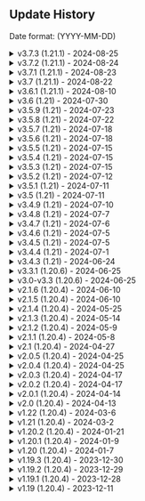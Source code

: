 ## Update History
Date format: (YYYY-MM-DD)

<details>
  <summary>v3.7.3 (1.21.1) - 2024-08-25</summary>

### Fixed:
- Fixed a class cast exception with the ItemBuilder when using `Data:` or `DisplayData:`

</details>

<details>
  <summary>v3.7.2 (1.21.1) - 2024-08-24</summary>

### Fixed:
- Fixed an issue with /crazycrates migrate ExcellentCrates
  - Added a missing configuration option, that is required in our crate configs.

</details>

<details>
  <summary>v3.7.1 (1.21.1) - 2024-08-23</summary>

### Changes:
- Removed all getItemMeta/hasItemMeta calls for checking PersistentDataContainer
  - We now check ItemStack#PersistentDataContainerView which no longer relies on ItemStack#getItemMeta
  - TLDR: stonks

### Added:
- Added a toggle, which allows you to revert the chance made previously.
  - `crazycrates.open.<crate_name>` -> `crazycrates.deny.open.<crate_name>`
- The configuration option can be found in the `config.yml` i.e. `root.use-new-permission-system` which defaults to false
  - This option is subject for removal however toggled like this for now, `false` means the old system i.e. `crazycrates.open.<crate_name>` is back.
  - The new way i.e. `crazycrates.deny.open.<crate_name>` will be removed in the next version of Minecraft!
  - All further experiments will be behind toggles like this one going forward.

</details>

<details>
  <summary>v3.7 (1.21.1) - 2024-08-22</summary>

### Added:
- Ability to migrate crate configurations from ExcellentCrates.
  - active locations from ExcellentCrates are also migrated!
- Added a new feature where the `RequiredKeys` can also take that amount of keys [#755](https://github.com/Crazy-Crew/CrazyCrates/issues/755)
  - `use-required-keys` in `config.yml` has to be true for that to take effect.
- Added %chance% placeholders to prizes and tiers

#### Crate Config Changes:
- `Crate.CrateName` is deprecated, and has been replaced by `Crate.Name`
  - The options were duplicate, and one wasn't used which annoyed me.
  - `Crate.CrateName` will be removed in the next version of Minecraft!
  - You can run /crazycrates migrate CratesDeprecated to migrate deprecated options.
```yml
Crate:
  # https://docs.crazycrew.us/docs/plugins/crazycrates/misc/crate-types

  # Make sure to check out the wiki for anything not explained here.
  # https://docs.crazycrew.us/docs/category/crazycrates

  # See CosmicCrate.yml to see how the Cosmic CrateType works.
  CrateType: Casino
  # Name of the Inventory if a GUI crate.
  CrateName: "<dark_blue>Casino Crate" # Deprecated, but will still work
  # Name of the item in the GUI.
  Name: "<bold><dark_blue>Casino Crate</bold>" # This is what is used now if CrateName isn't found
  # The lore of the item in the GUI.
  Lore:
  - "<gray>This crate contains strange objects."
  - "<gray>You have <gold>%keys% keys <gray>to open this crate with."
  - "<gray>You have opened this crate: <gold>%crate_opened% times"
  - "<gray>(<yellow>!<gray>) Right click to view rewards."
```
- `Crate.Preview-Name` is deprecated, and has been replaced by `Crate.Preview.Name`
  - The option was meant to always be under `Crate.Preview`
  - `Crate.Preview-Name` will be removed in the next version of Minecraft!
  - You can run /crazycrates migrate CratesDeprecated to migrate deprecated options.
```yml
  Preview:
    # The name of the inventory for the preview menu.
    Name: "<green>Basic Crate Preview" # moved it under Preview
    # Turn on and off the preview for this crate.
    Toggle: true
    # How many lines the Crate Preview should have. Including Header and Bottom (Between 3 and 6)
    ChestLines: 6
    Glass:
      # Turn the glass border in the preview on and off.
      Toggle: true
      # The name of the border item.
      Name: " "
      # The item that shows in the border. Can be glass or any other item.
      Item: "gray_stained_glass_pane"
      # The custom model data of the item, -1 is disabled.
      Custom-Model-Data: -1 
```

### Fixes:
- Fixed a rare issue where you weren't able to open QuickCrate
- Fixed a duplication issue with CosmicCrate
- Fixed an issue where CMI likely wouldn't be detected

### Changes:
- Right click now opens the crate menu as well.
- Checked location strings instead of object ids
- Simplified multiple location getters, don't need to get the same location 3 times if we aren't changing it.
- `{crate}` in messages will now return `Crate.Name` instead of the file name
  - Cleaned up internals related to sometimes, the file name being used along with bad naming schemes.
  - `Crate#getName()` is now `Crate#getFileName()` while `Crate#getCrateInventoryName()` is `Crate#getCrateName()`
- Check if the prizes section is empty before opening a crate, prevents unneeded chance calculation.
- Overhauled the `/crazycrates migrate` command, sends a more detailed message of what was migrated.
  - files that show up red failed to migrate while files that are green succeeded,
  - it also tells you the migration type you picked when running the command, while also reloading the plugin!
  - Only saving to file, if we find anything that needs to be migrated with `CratesDeprecated` option
  - Only migrate `Editor-Items`, if `use-old-editor` in the `config.yml` is set to `false`
- A lot of other changes were internal clean up, I was merely being a Janitor. functionality should not change.
- Deprecated `use-minimessage` in `config.yml`, it will be removed in the next major version of minecraft
  - The library (made by me), now has its own directory much like bStats. Each plugin using it will get a config generated inside it.
  - You simply after `use-minimessage` is removed will have to edit that file instead which is `Vital/crazycrates-config.yml`
  - Once the option `use-minimessage` is removed, setting `is-legacy` to false will allow MiniMessage

</details>

<details>
  <summary>v3.6.1 (1.21.1) - 2024-08-10</summary>

### Added:
- Bumped minecraft version to 1.21.1
  - You should update to 1.21.1 as soon as possible, there is no changes to prevent any plugins from being used on 1.21.1
  - This version is a minor version fixing bugs, it's plug and play.

### Changes:
- Properly relocate the command framework
- CsgoCrate now when the task is finished, sets an item below and above the prize you won.
  - In the future, this will be configurable. I just don't know what to call it.
- Updated permission description
- Updated exclude.give-all to default to FALSE, [#774](https://github.com/Crazy-Crew/CrazyCrates/pull/774)
- Bumped CMI dependencies

### Fixed:
- Typo in config options
- Adventure api issue [#770](https://github.com/Crazy-Crew/CrazyCrates/pull/770)
- CsgoCrate was missing 2 glass panes [#772](https://github.com/Crazy-Crew/CrazyCrates/pull/772)
- CsgoCrate was not animating the glass panes

</details>

<details>
  <summary>v3.6 (1.21) - 2024-07-30</summary>

### Added:
- Added missing configurable messages to places around the plugin, all messages should now be configurable.
- Added a new config option where you can decide to send messages in chat or in the actionbar.
  - Messages that send a list to chat will by default never be sent to actionbar as it would not look pretty.
- Added a new placeholder, `{required_amount}` to `crates.requirements.not-enough-keys`
- Added another new placeholder, `{key}` to `crates.requirements.not-enough-keys`, [#756](https://github.com/Crazy-Crew/CrazyCrates/issues/756)
  - This placeholder returns the name of the key.
- Added a new migration type which converts deprecated fields in the crate files.
- Added 2 new toggles to the `config.yml` which you can find at the top of the file.
  - The `use-old-editor` requires `use-minimessage` to be false as it's uses legacy color codes.
- Added per prize broadcast, this will send a message to every player on the server.
```yml
    '5':
      # The display name of the item.
      DisplayName: "<yellow>$1,000"
      # The item to display in the gui.
      # The enchanted book will function with the enchants properly in an anvil.
      DisplayItem: "sunflower"
      # Prize settings
      Settings:
        # The custom model data of the item, -1 is disabled.
        Custom-Model-Data: -1
        # Broadcast a message to the server
        Broadcast:
          # If the messages should be sent.
          Toggle: false
          # The messages to broadcast.
          Messages:
            - '<red>%player% won the prize <yellow>%reward%.'
          # If the player has this permission, they don't get the broadcast.
          Permission: 'your_permission' 
```
- Added optional arg for `Player` with crazycrates debug, so you can use it in console.
- Added missing message notifying an item was added using /crates additem

### Changes:
- The permission check for whether a player can open a crate has been changed.
  - `crazycrates.open.<crate_name>` is now `crazycrates.deny.open.<crate_name>`
  - The crate name is case-sensitive, so it must match exactly the crate name in the `crates` folder
  - If the file name is CrateBeans.yml, it must be `crazycrates.deny.open.CrateBeans`
- If a message in the `messages.yml` is blank, it will not send the message.
- Update default message for `crates.crate-no-permission`
- Update some comments because of grammar.
- Update logger message when the `CrateOpenEvent` is cancelled to be more verbose.

### Fixed:
- Wheel Crate animation now spins properly. [#764](https://github.com/Crazy-Crew/CrazyCrates/pull/764)
- Roulette Crate inventory size is now normal. [#765](https://github.com/Crazy-Crew/CrazyCrates/pull/765)
- Don't give 2 prizes if the editor items isn't empty.
- Casino/Cosmic crate tier previews would share total items causing pagination to appear despite the inventory not being full.

### Deprecations:
- Deprecated `{key_amount}` and replaced it with `{required_amount}` in `crates.requirements.not-enough-keys`
  - `{key_amount}` will stop working in the next major version of Minecraft.

</details>

<details>
  <summary>v3.5.9 (1.21) - 2024-07-23</summary>

### Added:
- Ability the ability to make items glow in `Items`
```yml
Items:
  - 'Item:spawner, Glowing:true'
```

### Fixed:
- The config option for `verbose-logging` was not applied to some parts of the plugin.

### Changes:
- No longer add the contents of `DisplayData` to the `Items` section on `/crazycrates reload`
- Lowercase shield pattern types and colors which also fixed a display issue, so previous shield pattern/color configs work. They no longer need to be typed like GRADIENT_UP:LIGHT_GRAY, you can simply type gradient_up:light_gray
- Deprecated `Patterns` in favor of `DisplayPatterns`, it will be removed in the next major version of Minecraft.
```yml
    '6':
      # The name of the item to display in the gui.
      DisplayName: "<green>Fancy Shield"
      # The enchants to display in the gui.
      DisplayItem: "shield"
      # A list of patterns: https://jd.papermc.io/paper/1.21/org/bukkit/block/banner/PatternType.html
      # The patterns don't need to be uppercased. you can type them lowercased along with the colors.
      # Patterns have to be laid out in a specific order, otherwise it won't look right.
      # This also applies to the Items section.
      DisplayPatterns:
        - "base:white"
        - "gradient_up:light_gray"
        - "straight_cross:light_blue"
        - "flower:light_blue" 
```

</details>

<details>
  <summary>v3.5.8 (1.21) - 2024-07-22</summary>

### Added:
- Ability to define spawner type in prizes
```yml
    '1':
      # The name of the item to display in the gui.
      DisplayName: "<green>Creeper Spawner"
      # The enchants to display in the gui.
      DisplayItem: "spawner"
      # Prize settings
      Settings:
        # The custom model data of the item, -1 is disabled.
        Custom-Model-Data: -1
        # The type of mob for the spawner.
        Mob-Type: creeper
      # The amount to display in the gui.
      DisplayAmount: 1
      # The max range i.e. 15/100 = 15% chance to win.
      MaxRange: 100
      # The chance to win i.e. 15%
      Chance: 23
      Items:
        - 'Item:spawner, Mob:creeper'
```

### Changes:
- Play knockback/sounds if they don't have the required keys.
- Removed runtime dependency loader.

### Cosmic Crate:
- Cosmic Crate was changed back in March for the calculation of tiers to be handled when you open the inventory, so that when picking a mystery crate. The choice would actually matter!
- It has been brought to my attention of being able to skimp it using client side mods. this has been addressed, the mods will no longer be able to skimp it by seeing item differences.
- The calculation still happens but, the picks are stored internally to the player's uuid in a cache which clears when the player quits, the inventory closes or the crate task ends for X reason.

### Fixed:
- Issue with file not found on first install.
- Issue where examples folder wasn't being created properly.
- Issue with shields not getting color or patterns.
- `Wonder` crate type never playing the cycle sound.
- `Wheel` crate type playing the stop sound twice.
    - `Wheel` crate type not playing the cycle sound as most people have the client music muted.
- `War` crate type played the cycle sound a bit early.

</details>

<details>
  <summary>v3.5.7 (1.21) - 2024-07-18</summary>

### Fixed:
- Issue with /crazycrates migrate.
- Multiple null checks in commands.
- Issue with invalid argument output not outputting the proper syntax.

### Changes:
- Updated migrator command format.
- Updated invalid argument output to just describe it better.

</details>

<details>
  <summary>v3.5.6 (1.21) - 2024-07-18</summary>

### Fixed:
- Re-worked how display names are handled for items/previews, This format now works properly and stacks with vanilla items.
```yml
    '1':
      # The item to display/give in the gui.
      DisplayItem: "diamond"
      # The amount to display/give
      DisplayAmount: 3
      # The max range i.e. 25/100 = 15% chance to win.
      MaxRange: 100
      # The chance to win i.e. 25%
      Chance: 25
```
- Applied a bandaid to quadcrates
- Use correct crate name for {crate} when a crate location already exists in `/crazycrates set <crate>`
- Fixed npe with /keys view, player name wasn't supplied, so it freaked out.
- Fixed npe with placeholder parsing in messages.

### Changes:
- Optimize display reward above quad/quick crate

</details>

<details>
  <summary>v3.5.5 (1.21) - 2024-07-15</summary>

### Fixed:
- Issue with ItemBuilder not allowing further modification of the Oraxen items.

</details>

<details>
  <summary>v3.5.4 (1.21) - 2024-07-15</summary>

### Changes:
- When interacting with a crate previously, it would check both virtual and physical keys, but it was a coin flip on what it would use, the interaction functions the same now as `/crates` in terms of hierarchy... physical keys are checked first then virtual keys.
- If you hold a key that can't open the crate you are looking at, it will instead default to checking your virtual keys if the config option is enabled, if a key is found... it will open the crate using virtual keys. as always, please report any bugs.

### Fixed:
- Cancel the key check event if the checks find a player does not have enough keys.
- Simplify key checks so virtual keys can work, this removes an unneeded physical key check as we were checking it twice? why...
- Config comments for `physical-crate-accepts-physical-keys` and `virtual-crate-accepts-physical-keys` in `config.yml` were incorrect.

</details>

<details>
  <summary>v3.5.3 (1.21) - 2024-07-15</summary>

### Changes:
- The fix below required preview to be only opened through left click so right click can function as for only opening the crate.

### Fixed:
- The key check on right-clicking a crate was working, however we didn't inform the player they had no key.

</details>

<details>
  <summary>v3.5.2 (1.21) - 2024-07-12</summary>

### Fixed:
- Issue with file manager not properly loading/reloading files.

</details>

<details>
  <summary>v3.5.1 (1.21) - 2024-07-11</summary>

### Fixed:
- Apply `MaxStackSize` to the player's inventory when using Player#addItem, so now instead of 99 items popping up in the inventory if giving 99 keys or any items, it'll split 64/35
  - Spigot for some odd reason made Player#addItem use the max stack size for the inventories. #hardforkwhen

### Changes:
- Simplified parsing messages internally with placeholders

</details>

<details>
  <summary>v3.5 (1.21) - 2024-07-11</summary>

### Changes:
- All file read/writes operations are actually moved off the main thread.

</details>

<details>
  <summary>v3.4.9 (1.21) - 2024-07-10</summary>

### Removed:
- `console_prefix` config option no longer needed.

### Changes:
- Use component logger for startup dependencies.

### Fixed:
- Issue with PlaceholderAPI.

</details>

<details>
  <summary>v3.4.8 (1.21) - 2024-07-7</summary>

### Changed:
- Updated how interaction with crates has been handled.

### Fixed:
- Prevents placeable blocks from being placed on blocks if a key like tripwire hook or candle.

</details>

<details>
  <summary>v3.4.7 (1.21) - 2024-07-6</summary>

### Added:
- A different way to apply `CustomModelData` to an item, this addition avoids an error that isn't an error from appearing. `-1` means no custom model data will be applied!
  - Our documentation will be updated with the new format sometime this weekend however you can keep using the old format.
  - The old format `tripwire_hook#custom_model_data` will continue to work however consider this the deprecation notice.
  - Try and make an effort to use the new format please, you can look in the `examples` folder to see some applications of the format.

</details>

<details>
  <summary>v3.4.6 (1.21) - 2024-07-5</summary>

### Changes:
- Deprecation warning for `Lore` -> `DisplayLore` is now more verbose, it'll tell you the prize name and crate file now.

</details>

<details>
  <summary>v3.4.5 (1.21) - 2024-07-5</summary>

### Changes:
- `verbose_logging` in `config.yml` now applies to everything including errors, turn it on if something isn't working.

</details>

<details>
  <summary>v3.4.4 (1.21) - 2024-07-1</summary>

### Fixed:
- Player Heads were not stacking previously, they should now.

</details>

<details>
  <summary>v3.4.3 (1.21) - 2024-06-24</summary>

### Fixed:
- `/crazycrates giveall` did not have a permission requirement.

</details>

<details>
  <summary>v3.3.1 (1.20.6) - 2024-06-25</summary>

### Fixed:
- `/crazycrates giveall` did not have a permission requirement.
- Items not stacking with vanilla items if obtained through `Items`

</details>

<details>
  <summary>v3.0-v3.3 (1.20.6) - 2024-06-25</summary>

### Added:
- 1.20.6 support

### Removed:
- 1.20.4 support

### Fixed:
- War Crate no longer bugs out if you close the inventory.
- Files were not loading properly on Linux.
- Uppercase player name in default files to avoid some stupid error.
- Virtual Keys were not being taken from offline players.
- add {key} placeholder to /crazycrates open-others
- Missing placeholder {key} in /crates mass-open
- Temporarily commented out code for direct ItemsAdder support until LoneDev is finished making any changes they would like to.
- New players if the config option Crate.StartingKeys is not 0 weren't getting keys.
- Removing a file from the crates folder and then running /crazycrates reload, It would yell about file not found.
- Lore was not properly handled when using /crates additem.
- Updated the message in commands, instead of misc.no-virtual-keys, It will be using misc.no-keys message.
- Send the message to the command sender instead of the player when using /crates forceopen.
- [b25b867](https://github.com/Crazy-Crew/CrazyCrates/commit/b25b867) Issue with the preview not working for casino/cosmic tiers (#726)
- [46e6dba](https://github.com/Crazy-Crew/CrazyCrates/commit/46e6dba) Add /crazycrates forceopen back (#715)
- [5940d29](https://github.com/Crazy-Crew/CrazyCrates/commit/5940d29) Compile issue with workflows (#724)
- [d9a9f49](https://github.com/Crazy-Crew/CrazyCrates/commit/d9a9f49) Cosmic crate (#716)
- [854efe6](https://github.com/Crazy-Crew/CrazyCrates/commit/854efe6) Error on player quit (#719)
- Issue with QuickCrate where holograms were stacking.
- Issue where the display name of the item above QuickCrate had [] around it i.e. [Diamond Helmet]
- open-others shouldn't be usable by everyone.
- Default casino crate.
- Update fallback sound.
### Added:
- Support for heads from HeadDatabase by Arcaniax! Check the CrateExample.yml in the examples/crates folder for how to use HeadDatabase heads.
### API:
- Bumped crazycrates api to 0.7
### Breaking Changes:
- All items ids used for potions, materials, blocks, trim materials/patterns and sounds etc. have all been changed.
  - A list of sounds: https://minecraft.wiki/w/Sounds.json#Java_Edition_values, **Custom Sounds from resource packs are also supported!**
- Enchantments instead of `PROTECTION_ENVIRONMENTAL` and `DAMAGE_ALL`, It would be `protection` and `sharpness`
### Changes:
- Updated to [2.2.0](https://modrinth.com/plugin/fancyholograms/version/2.2.0) FancyHolograms, they made a breaking change in the api so all previous versions of FancyHolograms will no longer work.
- Command / General Permissions have been updated!
  - You can find a list of permissions @ https://docs.crazycrew.us/docs/plugins/crazycrates/commands/permissions
- Update the order some if checks go in to prevent potentially unnecessarily heavy calls when not needed.
- Removed unsupported-settings from the example config.yml
- War/Cosmic Crate listeners for PlayerCloseEvent have been combined and had unnecessary method calls reduced.
- Ability to set update intervals for holograms, -1 disables it.
- /crazycrates migrate <crate> <type> which should update materials/enchants/trim materials to mojang mapped ids.
- /crazycrates set <crate> on a location already taken will tell you that you that a location already exists.
- Allow left/right-clicking for locations created by /crazycrates set Menu.
- Updated the /crazycrates additem command to support any item you can make in-game, it will still allow you to apply other configuration to the item added like your own custom lore.
- This change required a few other tweaks in some areas so please report any oddities to our Github Issues tab.
```yml
    '7':
      DisplayName: '<red>This is a name.'
      DisplayLore:
        - '<yellow>This is a lore.'
      DisplayEnchantments:
        - 'sharpness:5'
      DisplayData: H4sIAAAAAAAA/53PQQrCMBAF0N8mQo0giEtv4sqFZ3Bb0iRiaDNTkhS8vTaI1KV0OfDfzB8FCOyuOuubi8kzAftXg9pbnIInZ6K+53M3aNO36TENvYttx0+BjeGJMoBKQRkOI5OjnLY4LswwZT1PUc05KSDTwIVAQfrswufOYQHW68Bkf7ZfSr+vq1a6eqUT/7umvPUGDbb6oU0BAAA=
      MaxRange: 100
      Chance: 10
```
- Note: Items used still have different restrictions like Shulker Boxes do not glow for example. If you can't do it in Vanilla Minecraft through /minecraft:give, our plugin can't either.
- Deprecated usage of `Lore` in prizes in favor of `DisplayLore`, you will be given a warning in console if using. `Lore` will be removed in the next major version of Minecraft (1.22)

</details>

<details>
  <summary>v2.1.6 (1.20.4) - 2024-06-10</summary>

## Quick Note:
[Migrate your configurations to MiniMessage!](https://toolbox.helpch.at/converters/legacy/minimessage), this was changed in [Version 2.1](https://modrinth.com/plugin/crazycrates/version/2.1), please take a gander at our previous changelogs and as always, contact support if you need assistance.

### Fixed:
- The migrator for Editor-Items would cause an error on fresh install.

</details>

<details>
  <summary>v2.1.5 (1.20.4) - 2024-06-10</summary>

### Fixed:
- Editor-Items are now migrated on start-up to a new format to prevent an error.

</details>

<details>
  <summary>v2.1.4 (1.20.4) - 2024-05-25</summary>

### Fixed:
- Files were not loading properly on Linux.
- Holograms duplicated with QuickCrate.
- Prize Names that hovered above QuickCrate had [] around them.

</details>

<details>
  <summary>v2.1.3 (1.20.4) - 2024-05-14</summary>

### Added
- Translation keys on materials, so it respects client language settings.

### Fixed
- Startup errors preventing the use of the plugin.

</details>

<details>
  <summary>v2.1.2 (1.20.4) - 2024-05-9</summary>

### Fixed:
- Immutable error when doing /crates additem on a prize already existing.

</details>

<details>
  <summary>v2.1.1 (1.20.4) - 2024-05-8</summary>

### Fixed:
- /crazycrates debug/additem allowed you to use Menu as an argument.

</details>

<details>
  <summary>v2.1 (1.20.4) - 2024-04-27</summary>

[Migrate your configurations to MiniMessage!](https://toolbox.helpch.at/converters/legacy/minimessage)

## Previous Breaking Changes:
- Added minimessage support which replaces legacy color codes like &7 or &c
  - CMI/DecentHolograms do not support MiniMessage so you still have to use legacy color codes for that.

- [b290d54](https://github.com/Crazy-Crew/CrazyCrates/commit/b290d54) Updated /cc additem to be much more precise and friendly -> This will likely change again in the next version of CrazyCrates for 1.20.6, The item internals have changed.

> Previously added rewards will still work for now. The new /cc additem currently only supports 1 item at a time but it's an improvement from before. DisplayAmount is what tells the plugin how much of the item to give so that is required. It will default to 1!
>
> If you add an `Items:` section, It will use that instead for rewards and treat the nbt tag as if it was just purely for display.

## Previous Additions:
- Added [folia](https://github.com/Crazy-Crew/CrazyCrates/pull/658) support.
- Added the ability to color the background using hex colors of holograms. It only works with CMI and FancyHolograms.
  - You can check the examples/crates folder under Hologram section for an example of how to add colors.
  - `transparent` is an option that can be used as well for see through holograms which is the default.
- Add the option to HideItemFlags in filler glass and crate preview items.
- Add config option to turn off the auto updating of examples folder.

#### Extra Item Options:
```yml
    1:
      DisplayName: '<red>Porkchop'
      DisplayItem: 'PORKCHOP'
      DisplayAmount: 4
      Chance: 60
```

> If you simply want to give basic items without the need for using `Items:` or `Commands:`, You can configure a prize like this and it will give 4 porkchop.
>
> DisplayAmount defines how many items to give, DisplayItem defines the material to give to the player.
>
> You cannot have `commands` or `items` while using these type of format for giving items.

## Removal:
- Removed the config option crate.unsupported-settings.old-key-checks as a bug I fixed broke what this setting was used for.

## Previous Changes:
- Updated how holograms are handled. FancyHolograms should be less finnicky and CMI should perform better.
- Ability to set `Chance` in crate fields to -1 to use filler items.

#### Plugin Support:
- Add placeholder api support to broadcast message in each crate file.
- Added support for FancyHolograms by Oliver.
- Add support for PlaceholderAPI in key displayname/lores.

## Previous Fixes:
- Fixed double lines with decentholograms.
- Fixed an issue where list messages would have an extra line at the end.
- Fixed an issue with materials not being recognized.
- Fixed a bug where keys did not have lores.
- Fixed an issue where if display names matched, it would not give the right prize.
- Fixed an issue with casino crate where you could open a casino crate without the key.
- Temp fix for double message when trying to open a crate with key in off hand. This means for the time being, Keys cannot be used in off hand for physical crates.
</details>

<details>
  <summary>v2.0.5 (1.20.4) - 2024-04-25</summary>

### Fixed:
- Prizes were being picked incorrectly as we were checking if the display name of prizes matched when picking a prize.​

</details>

<details>
  <summary>v2.0.4 (1.20.4) - 2024-04-25</summary>

### Fixed:
- Casino Crate was allowed to be opened without a key.

</details>

<details>
  <summary>v2.0.3 (1.20.4) - 2024-04-17</summary>

### Fixed:
- Leather Armor not being colored.

</details>

<details>
  <summary>v2.0.2 (1.20.4) - 2024-04-17</summary>

### Fixed:
- Placeholder issue in commands like /key by using the right config path.
- Key Name if not found in the config would throw an NPE.

</details>

<details>
  <summary>v2.0.1 (1.20.4) - 2024-04-14</summary>

### Fixed:
- Setting crate type menu tried to create a hologram.

</details>

<details>
  <summary>v2.0 (1.20.4) - 2024-04-13</summary>

### Big Changes:
- Replaced all instances of NBT-API with PersistentDataContainer. Old Keys will no longer work.
- We do not check if a key has lore/names when checking if you have a valid key because that makes the point of PersistentDataContainer redundant.
- The ItemBuilder has been updated to a slightly more modern version in preparation for MiniMessage support.

### Removed:
- Temporarily disabled logging keys to console/file due to a weird issue with keys not being taken, the section handling logging is pending re-write

### Added:
- A warning on startup if the spawn protection in server.properties isn't 0.
- Extra placeholders to all messages. The messages.yml will update with new comments showing what each message can use.
- A toggle to allow legacy key checks for niche use cases.
- Default commands to run per crate if no prize commands are found similar to `Prize-Messages`.
- %reward_stripped% which returns a stripped version of the reward for plugins like DiscordSRV.
- Ability to select custom particles and colors for QuadCrates.
- Ability to add enchants to ENCHANTED_BOOK, so they function in anvil.

### Changes:
- Updated example files in the examples folder
- All internal placeholders used in config.yml and messages.yml have changed.
  - %player% is now {player}
  - %crate% is now {crate}
  - %amount% is now {amount}
  - %key% is now {key}
  - %keys% is now {keys}
  - %page% is now {page}
  - %prefix% is now {prefix}
  - %world% is now {world}
  - %cratetype% is now {cratetype}
  - %prize% is now {prize}
  - %number% is now {number}
  - %keytype% is now {keytype}
  - %usage% is now {usage}
  - %key-amount% is now {key_amount}
  - %crates_opened% is now {crates_opened}
  - %id% is now {id}
- Used correct message when a player has no keys using /cc open.

### Enhancements:
- Prevent pistons from moving blocks if they are a crate.
- Play sounds in /crazycrates admin when a player gets virtual/physical keys.
- Change from sending messages in chat for /crazycrates admin to using action bars.
- Optimize item meta checks.
- If the crate main menu is turned off, trying to do /crates set menu will send you a message saying you can't.
- If the crate main menu is disabled, /crates will simply open the help message instead.
- Only check if a player has physical keys if the config option is enabled.

### API:
- Deprecated and marked for removal `CrazyCratesService` and `ICrazyCrates`.

### Fixed:
- Remove player from crate/page/preview arrays on inventory close event as it wasn't before.
- Player kept getting a preview message if they weren't in the preview when you did /crates reload.
- CrateOnTheGo where the event would fire twice using 2 of your crates.
- Failing to take keys would fire multiple times.
- Issue with mass-open related to being added to opening list and not being removed if no keys found.
- Multiple issues with how the inventory are checked for keys.
- Issue with QuadCrates where if you set the `structure.random` to false, it would still be random.

</details>

<details>
  <summary>v1.22 (1.20.4) - 2024-03-6</summary>

### Added:
- Ability to override the menu button functionality to use your own menu through DeluxeMenus and any other gui plugin.

### Changes:
- Re-did how /crate admin handles giving keys, It expands the size of the inventory to 54 slots and adds a button at the bottom explaining how to get keys.

</details>

<details>
  <summary>v1.21 (1.20.4) - 2024-03-2</summary>

### Added:
- New crate type called `Casino`. (Idea by slimemcstew)
- Ability to have files categorized by folder.
- War Crate as a default generated crate.
- Ability to have holograms created using CMI or DecentHolograms have a configurable "block" range.
- Ability to configure sounds per crate.
- Configure the cycling sounds when crates are doing animations, the sounds played when a crate ends.
- Adjust the volume of sounds and the speed of the sounds.

### Changes:
- Cosmic Crate configurations have new options, [click me!](https://docs.crazycrew.us/docs/1.20.4/plugins/crazycrates/guides/crates/examples/cosmiccrate-example)
- `Color` has been replaced by `Item` as you could have always used any item, so it was misleading to name it `Color`.
- If `Item` is not found, it will fall back to LIME_STAINED_GLASS_PANE.
- You can choose between a pre-defined tier for each row or have it pick randomly between available tiers.
- Cosmic Crate when initially picking crates, all the ??? crates will have a tier bound to them, so it actually matters when you pick them.
- Updated slot checks for menu items to rely on PersistentDataContainer.
- Re-organized the default /crates gui.
- Check uuids for quad crate sessions over player objects.
- Update /crates additem to take input for tiers which only work for cosmic/casino, /crates additem <crate_name> <prize_number> [tier]
- Update /crates additem again to take input for custom chance, Note: The max range by default is still 100 so keep it under 100. /crates additem <crate_name> <prize_number> <chance> [tier].
- No longer create a snapshot of the holder when checking for InventoryHolders.
- Add a config option to switch to a faster implementation of picking numbers. It defaults to `false` which is the old way of doing random.
- All messages in chat, lore of preview items, gui names even filler items have `PlaceholderAPI` support.

### Fixed:
- Crates being broken in worlds created by world plugins.
- Refund event needed to be fired sync.
- Display damage where if you put a value that can't be parsed as an integer like 50f, it wouldn't be empty durability.
- In-game editor wouldn't add tiers to casino/cosmic crate.
- Stored the wrong value for PDC causing it to error when using QuadCrates.

</details>

<details>
  <summary>v1.20.2 (1.20.4) - 2024-01-21</summary>

### Changes:
- Removed the wildcard crazycrates.open.*
- Registered crazycrates.open.<crate_name> to server permissions on startup.
  - Each crate will have one registered, if you remove a crate. The permission will not be removed from the server until server restart.
- Updated cluster api version.

### Fixed:
- Permission checks were not accurate.

</details>

<details>
  <summary>v1.20.1 (1.20.4) - 2024-01-9</summary>

### Fixed:
- Error when a player left the server.

</details>

<details>
  <summary>v1.20 (1.20.4) - 2024-01-7</summary>

### Changes:
- We no longer download Adventure API on runtime using the libraries feature in the plugin.yml.

### Fixed:
- Remove all data related to the crate they opened if they leave.

</details>

<details>
  <summary>v1.19.3 (1.20.4) - 2023-12-30</summary>

### Added:
- Toggle for the cosmic crate timeout feature. `Settings.Cosmic-Crate-Timeout` will be automatically added to your config.

### Fixed:
- Cosmic Crate time out feature was not working as expected.

</details>

<details>
  <summary>v1.19.2 (1.20.4) - 2023-12-29</summary>

### Fixed:
- Players not being removed from opening crates on quit thus crates getting stuck in a limbo of "Player is already opening crate."

</details>

<details>
  <summary>v1.19.1 (1.20.4) - 2023-12-28</summary>

### Fixed:
- ItemBuilder was throwing an error in console.
- 
</details>

<details>
  <summary>v1.19 (1.20.4) - 2023-12-11</summary>

### Removed:
- plugin-config.yml as it was just weird, Options in there will migrate to config.yml automatically.

### Changed:
- Bumped to 1.20.4
- Bumped nbt api
- Nested placeholders now work
  - `%crazycrates_<player>_<crate>_opened%` must be done like `%crazycrates_{player_name}_your_crate_opened%`
  - {player_name} can be replaced with almost any player variable from https://github.com/PlaceholderAPI/PlaceholderAPI/wiki/Placeholders
- /crazycrates admin-help has been removed.
  - /crazycrates help now has a permission check if the player has crazycrates.admin-access
- The permission crazycrates.command.player.help has been changed to crazycrates.help which defaults to TRUE
- Console can now use /crazycrates help.

**Full Changelog**: https://github.com/Crazy-Crew/CrazyCrates/compare/v1.18.5...v1.19

</details>